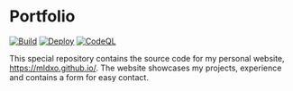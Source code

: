# Portfolio

[![Build](https://github.com/mldxo/mldxo.github.io/actions/workflows/node.js.yml/badge.svg)](https://github.com/mldxo/mldxo.github.io/actions/workflows/node.js.yml)
[![Deploy](https://github.com/mldxo/mldxo.github.io/actions/workflows/main.yml/badge.svg)](https://github.com/mldxo/mldxo.github.io/actions/workflows/main.yml)
[![CodeQL](https://github.com/mldxo/mldxo.github.io/actions/workflows/github-code-scanning/codeql.yml/badge.svg)](https://github.com/mldxo/mldxo.github.io/actions/workflows/github-code-scanning/codeql.yml)

This special repository contains the source code for my personal website, https://mldxo.github.io/. The website showcases my projects, experience and contains a form for easy contact.
